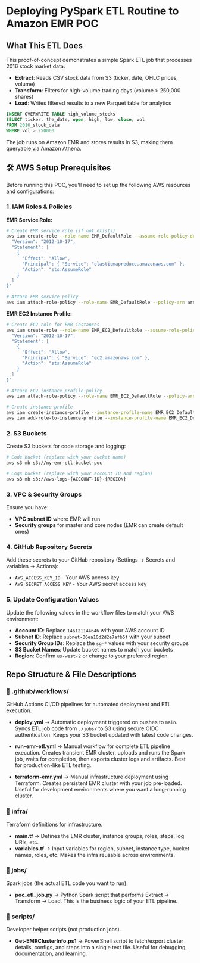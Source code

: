 # Deploying PySpark ETL Routine to Amazon EMR POC

## What This ETL Does

This proof-of-concept demonstrates a simple Spark ETL job that processes 2016 stock market data:

- **Extract**: Reads CSV stock data from S3 (ticker, date, OHLC prices, volume)
- **Transform**: Filters for high-volume trading days (volume > 250,000 shares)
- **Load**: Writes filtered results to a new Parquet table for analytics

```sql
INSERT OVERWRITE TABLE high_volume_stocks
SELECT ticker, the_date, open, high, low, close, vol
FROM 2016_stock_data
WHERE vol > 250000
```

The job runs on Amazon EMR and stores results in S3, making them queryable via Amazon Athena.

## 🛠️ AWS Setup Prerequisites

Before running this POC, you'll need to set up the following AWS resources and configurations:

### **1. IAM Roles & Policies**

**EMR Service Role:**
```bash
# Create EMR service role (if not exists)
aws iam create-role --role-name EMR_DefaultRole --assume-role-policy-document '{
  "Version": "2012-10-17",
  "Statement": [
    {
      "Effect": "Allow",
      "Principal": { "Service": "elasticmapreduce.amazonaws.com" },
      "Action": "sts:AssumeRole"
    }
  ]
}'

# Attach EMR service policy
aws iam attach-role-policy --role-name EMR_DefaultRole --policy-arn arn:aws:iam::aws:policy/service-role/AmazonElasticMapReduceRole
```

**EMR EC2 Instance Profile:**
```bash
# Create EC2 role for EMR instances
aws iam create-role --role-name EMR_EC2_DefaultRole --assume-role-policy-document '{
  "Version": "2012-10-17",
  "Statement": [
    {
      "Effect": "Allow",
      "Principal": { "Service": "ec2.amazonaws.com" },
      "Action": "sts:AssumeRole"
    }
  ]
}'

# Attach EC2 instance profile policy
aws iam attach-role-policy --role-name EMR_EC2_DefaultRole --policy-arn arn:aws:iam::aws:policy/service-role/AmazonElasticMapReduceforEC2Role

# Create instance profile
aws iam create-instance-profile --instance-profile-name EMR_EC2_DefaultRole
aws iam add-role-to-instance-profile --instance-profile-name EMR_EC2_DefaultRole --role-name EMR_EC2_DefaultRole
```

### **2. S3 Buckets**

Create S3 buckets for code storage and logging:
```bash
# Code bucket (replace with your bucket name)
aws s3 mb s3://my-emr-etl-bucket-poc

# Logs bucket (replace with your account ID and region)
aws s3 mb s3://aws-logs-{ACCOUNT-ID}-{REGION}
```

### **3. VPC & Security Groups**

Ensure you have:
- **VPC subnet ID** where EMR will run
- **Security groups** for master and core nodes (EMR can create default ones)

### **4. GitHub Repository Secrets**

Add these secrets to your GitHub repository (Settings → Secrets and variables → Actions):
- `AWS_ACCESS_KEY_ID` - Your AWS access key
- `AWS_SECRET_ACCESS_KEY` - Your AWS secret access key

### **5. Update Configuration Values**

Update the following values in the workflow files to match your AWS environment:
- **Account ID**: Replace `146121144646` with your AWS account ID
- **Subnet ID**: Replace `subnet-06ea10d2d2e7afb5f` with your subnet
- **Security Group IDs**: Replace the `sg-*` values with your security groups
- **S3 Bucket Names**: Update bucket names to match your buckets
- **Region**: Confirm `us-west-2` or change to your preferred region

## Repo Structure & File Descriptions

### 📂 .github/workflows/

GitHub Actions CI/CD pipelines for automated deployment and ETL execution.

* **deploy.yml** → Automatic deployment triggered on pushes to `main`. Syncs ETL job code from `./jobs/` to S3 using secure OIDC authentication. Keeps your S3 bucket updated with latest code changes.

* **run-emr-etl.yml** → Manual workflow for complete ETL pipeline execution. Creates transient EMR cluster, uploads and runs the Spark job, waits for completion, then exports cluster logs and artifacts. Best for production-like ETL testing.

* **terraform-emr.yml** → Manual infrastructure deployment using Terraform. Creates persistent EMR cluster with your job pre-loaded. Useful for development environments where you want a long-running cluster.

### 📂 infra/

Terraform definitions for infrastructure.

* **main.tf** → Defines the EMR cluster, instance groups, roles, steps, log URIs, etc.
* **variables.tf** → Input variables for region, subnet, instance type, bucket names, roles, etc. Makes the infra reusable across environments.

### 📂 jobs/

Spark jobs (the actual ETL code you want to run).

* **poc_etl_job.py** → Python Spark script that performs Extract → Transform → Load. This is the business logic of your ETL pipeline.

### 📂 scripts/

Developer helper scripts (not production jobs).

* **Get-EMRClusterInfo.ps1** → PowerShell script to fetch/export cluster details, configs, and steps into a single text file. Useful for debugging, documentation, and learning.
 